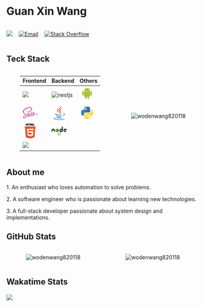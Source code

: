 <h1 align="left">Guan Xin Wang</h1>

<div align="left" style="display: flex; justify-content: baseline; gap: 1rem; align-items: center;">
  <p>
    <a href="https://www.linkedin.com/in/guan-xin-wang/" alt="https://www.linkedin.com/in/guan-xin-wang/"><img src="https://img.shields.io/badge/Linkedin-0077b5?style=flat&logo=linkedin" /></a>
  </p>
  <p>
    <a href="mailto:guanxinwang0118@gmail.com"><img src="https://img.shields.io/badge/Email-f48024?style=flat&logo=gmail&logoColor=white" alt="Email" /></a>
  </p>
  <p>
    <a href="https://stackoverflow.com/users/13126518/woden"><img src="https://img.shields.io/badge/Stack Overflow-f48024?style=flat&logo=stackoverflow&logoColor=white" alt="Stack Overflow" /></a>
  </p>
</div>

<h2 align="left">Teck Stack</h2>
<div class="tools" align="center" style="display: flex; gap: 10px; align-items: center; justify-content: space-around; flex-wrap: wrap;">
  <div align="left" class="tool__item">
    <table style="width: 100%; table-layout: fixed;">
      <thead>
        <tr>
          <th>Frontend</th>
          <th>Backend</th>
          <th>Others</th>
        </tr>
      </thead>
      <tbody>
        <tr>
          <td>
              <img src="https://cdn.jsdelivr.net/gh/devicons/devicon@latest/icons/angular/angular-original.svg" width="40" />
          </td>
          <td><img src="https://cdn.jsdelivr.net/gh/devicons/devicon@latest/icons/nestjs/nestjs-original.svg" alt="nestjs" width="40" height="40"/></td>
          <td><img src="https://raw.githubusercontent.com/devicons/devicon/master/icons/android/android-original-wordmark.svg" alt="android" width="40" height="40"/></td>
        </tr>
        <tr>
          <td><img src="https://raw.githubusercontent.com/devicons/devicon/master/icons/sass/sass-original.svg" alt="sass" width="40" height="40"/></td>
          <td><img src="https://raw.githubusercontent.com/devicons/devicon/master/icons/java/java-original.svg" alt="java" width="40" height="40"/></td>
          <td><img src="https://raw.githubusercontent.com/devicons/devicon/master/icons/python/python-original.svg" alt="python" width="40" height="40"/></td>
        </tr>
        <tr>
          <td><img src="https://raw.githubusercontent.com/devicons/devicon/master/icons/html5/html5-original-wordmark.svg" alt="html5" width="40" height="40"/></td>
          <td><img src="https://raw.githubusercontent.com/devicons/devicon/master/icons/nodejs/nodejs-original-wordmark.svg" alt="nodejs" width="40" height="40"/></td>
          <td></td>
        </tr>
        <tr>
          <td>
            <img src="https://cdn.jsdelivr.net/gh/devicons/devicon@latest/icons/typescript/typescript-original.svg" width="40" />
          </td>
          <td></td>
          <td></td>
        </tr>
    </table>
  </div>
  <div align="right" class="tool_item">
      <p><img align="left" src="https://github-readme-stats.vercel.app/api/top-langs?username=wodenwang820118&show_icons=true&locale=en&layout=compact" alt="wodenwang820118" /></p>
  </div>
</div>

<h2 align="left">About me</h2>
<div>
  <p>1. An enthusiast who loves automation to solve problems.</p>
  <p>2. A software engineer who is passionate about learning new technologies.</p>
  <p>3. A full-stack developer passionate about system design and implementations.</p>
</div>

<h2 align="left">GitHub Stats</h2>
<div style="display: flex; gap: 1rem; justify-content: space-around; align-items: center;">
  <p align="left"><img align="center" src="https://github-readme-stats.vercel.app/api?username=wodenwang820118&show_icons=true&locale=en" alt="wodenwang820118" /></p>

  <p align="right"><img align="center" src="https://github-readme-streak-stats.herokuapp.com/?user=wodenwang820118&" alt="wodenwang820118" /></p>

</div>
<h2 align="left">Wakatime Stats</h2>
<p><img align="center" src="https://github-readme-stats.vercel.app/api/wakatime?username=wodenwang820118"></p>
